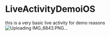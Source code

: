 # LiveActivityDemoiOS
this is a very basic live activity for demo reasons
![Uploading IMG_6843.PNG…]()
